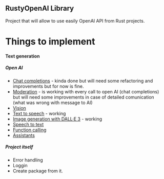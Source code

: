 ## RustyOpenAI Library
Project that will allow to use easily OpenAI API from Rust projects.
# Things to implement
#### Text generation
##### Open AI
- [Chat completions](https://platform.openai.com/docs/guides/text-generation/chat-completions-api) - kinda done but will need some refactoring and improvements but for now is fine.
- [Moderation](https://platform.openai.com/docs/guides/moderation/overview) - is working with every call to open AI (chat completions) but will need some improvements in case of detailed comunication (what was wrong with message to AI)
- [Vision](https://platform.openai.com/docs/guides/vision)
- [Text to speech](https://platform.openai.com/docs/guides/text-to-speech) - working
- [Image generation with DALL·E 3](https://platform.openai.com/docs/guides/images/introduction) - working
- [Speech to text](https://platform.openai.com/docs/guides/speech-to-text)
- [Function calling](https://platform.openai.com/docs/guides/function-calling)
- [Assistants](https://platform.openai.com/docs/assistants/overview?lang=curl)
##### Project itself
- Error handling
- Loggin
- Create package from it.
